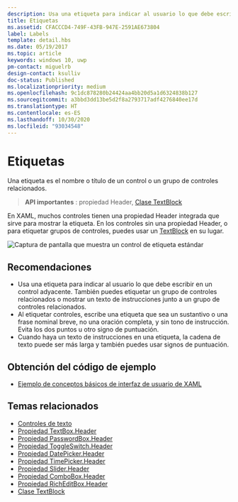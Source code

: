 ```yaml
---
description: Usa una etiqueta para indicar al usuario lo que debe escribir en un control adyacente. También puedes etiquetar un grupo de controles relacionados o mostrar un texto de instrucciones junto a un grupo de controles relacionados.
title: Etiquetas
ms.assetid: CFACCCD4-749F-43FB-947E-2591AE673804
label: Labels
template: detail.hbs
ms.date: 05/19/2017
ms.topic: article
keywords: windows 10, uwp
pm-contact: miguelrb
design-contact: ksulliv
doc-status: Published
ms.localizationpriority: medium
ms.openlocfilehash: 9c1dc878280b24424aa4bb20d5a1d6324838b127
ms.sourcegitcommit: a3bbd3dd13be5d2f8a2793717adf4276840ee17d
ms.translationtype: HT
ms.contentlocale: es-ES
ms.lasthandoff: 10/30/2020
ms.locfileid: "93034548"
---
```

# <a name="labels"></a>Etiquetas

 

Una etiqueta es el nombre o título de un control o un grupo de controles relacionados.

> **API importantes** : propiedad Header, [Clase TextBlock](/uwp/api/Windows.UI.Xaml.Controls.TextBlock)

En XAML, muchos controles tienen una propiedad Header integrada que sirve para mostrar la etiqueta. En los controles sin una propiedad Header, o para etiquetar grupos de controles, puedes usar un [TextBlock](/uwp/api/Windows.UI.Xaml.Controls.TextBlock) en su lugar.

![Captura de pantalla que muestra un control de etiqueta estándar](images/label-standard.png)

## <a name="recommendations"></a>Recomendaciones


-   Usa una etiqueta para indicar al usuario lo que debe escribir en un control adyacente. También puedes etiquetar un grupo de controles relacionados o mostrar un texto de instrucciones junto a un grupo de controles relacionados.
-   Al etiquetar controles, escribe una etiqueta que sea un sustantivo o una frase nominal breve, no una oración completa, y sin tono de instrucción. Evita los dos puntos u otro signo de puntuación.
-   Cuando haya un texto de instrucciones en una etiqueta, la cadena de texto puede ser más larga y también puedes usar signos de puntuación.


## <a name="get-the-sample-code"></a>Obtención del código de ejemplo
* [Ejemplo de conceptos básicos de interfaz de usuario de XAML](https://github.com/Microsoft/Windows-universal-samples/tree/master/Samples/XamlUIBasics)

## <a name="related-topics"></a>Temas relacionados
* [Controles de texto](text-controls.md)
* [Propiedad TextBox.Header](/uwp/api/windows.ui.xaml.controls.textbox.header)
* [Propiedad PasswordBox.Header](/uwp/api/windows.ui.xaml.controls.passwordbox.header)
* [Propiedad ToggleSwitch.Header](/uwp/api/windows.ui.xaml.controls.toggleswitch.header)
* [Propiedad DatePicker.Header](/uwp/api/windows.ui.xaml.controls.datepicker.header)
* [Propiedad TimePicker.Header](/uwp/api/windows.ui.xaml.controls.timepicker.header)
* [Propiedad Slider.Header](/uwp/api/windows.ui.xaml.controls.slider.header)
* [Propiedad ComboBox.Header](/uwp/api/windows.ui.xaml.controls.combobox.header)
* [Propiedad RichEditBox.Header](/uwp/api/windows.ui.xaml.controls.richeditbox.header)
* [Clase TextBlock](/uwp/api/Windows.UI.Xaml.Controls.TextBlock)

 

 
